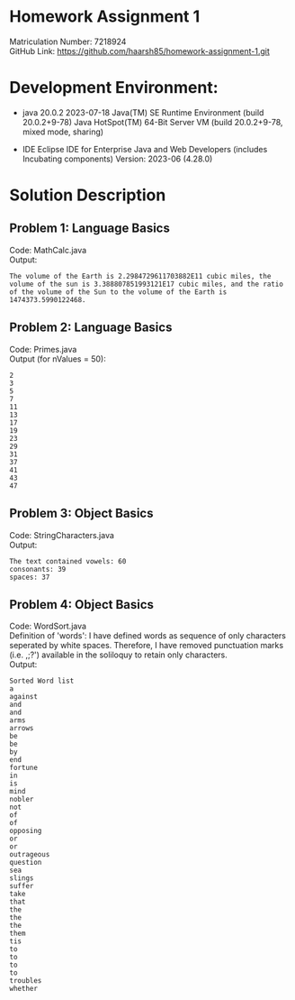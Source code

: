 # Homework Assignment 1
Matriculation Number: 7218924 <br />
GitHub Link: https://github.com/haarsh85/homework-assignment-1.git

# Development Environment:
- java 20.0.2 2023-07-18
Java(TM) SE Runtime Environment (build 20.0.2+9-78)
Java HotSpot(TM) 64-Bit Server VM (build 20.0.2+9-78, mixed mode, sharing)

-	IDE
Eclipse IDE for Enterprise Java and Web Developers (includes Incubating components)
Version: 2023-06 (4.28.0)


# Solution Description
## Problem 1: Language Basics
Code: MathCalc.java <br />
Output: 
```
The volume of the Earth is 2.2984729611703882E11 cubic miles, the volume of the sun is 3.388807851993121E17 cubic miles, and the ratio of the volume of the Sun to the volume of the Earth is 1474373.5990122468.
```

## Problem 2: Language Basics
Code: Primes.java <br />
Output (for nValues = 50):
```
2
3
5
7
11
13
17
19
23
29
31
37
41
43
47
```

## Problem 3: Object Basics
Code: StringCharacters.java <br />
Output:
```
The text contained vowels: 60
consonants: 39
spaces: 37
```

## Problem 4: Object Basics
Code: WordSort.java <br />
Definition of 'words': I have defined words as sequence of only characters seperated by white spaces. Therefore, I have removed punctuation marks (i.e. ,;?') available in the soliloquy to retain only characters. <br />
Output:
```
Sorted Word list
a
against
and
and
arms
arrows
be
be
by
end
fortune
in
is
mind
nobler
not
of
of
opposing
or
or
outrageous
question
sea
slings
suffer
take
that
the
the
the
them
tis
to
to
to
to
troubles
whether
```
